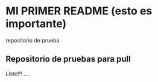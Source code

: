 # MI PRIMER README (esto es importante)
repositorio de prueba
## Repositorio de pruebas para pull
Listo!!! ....
